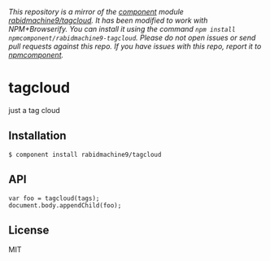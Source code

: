 *This repository is a mirror of the [component](http://component.io) module [rabidmachine9/tagcloud](http://github.com/rabidmachine9/tagcloud). It has been modified to work with NPM+Browserify. You can install it using the command `npm install npmcomponent/rabidmachine9-tagcloud`. Please do not open issues or send pull requests against this repo. If you have issues with this repo, report it to [npmcomponent](https://github.com/airportyh/npmcomponent).*

tagcloud
=============
  just a tag cloud

Installation
------------
    $ component install rabidmachine9/tagcloud

API
---
    var foo = tagcloud(tags);
    document.body.appendChild(foo);

   
License
-------
  MIT

